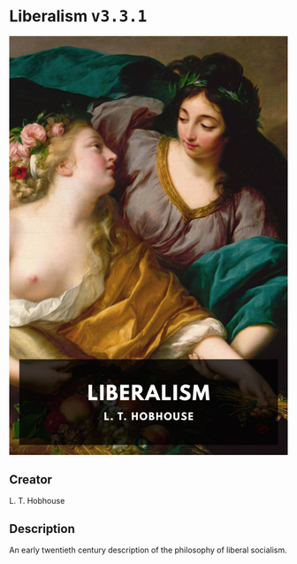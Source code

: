 
# Liberalism <kbd>v3.3.1</kbd>

<center>
  <img src="./cover-1024.jpg"/>
</center>

## Creator
L. T. Hobhouse

## Description
An early twentieth century description of the philosophy of liberal socialism.
